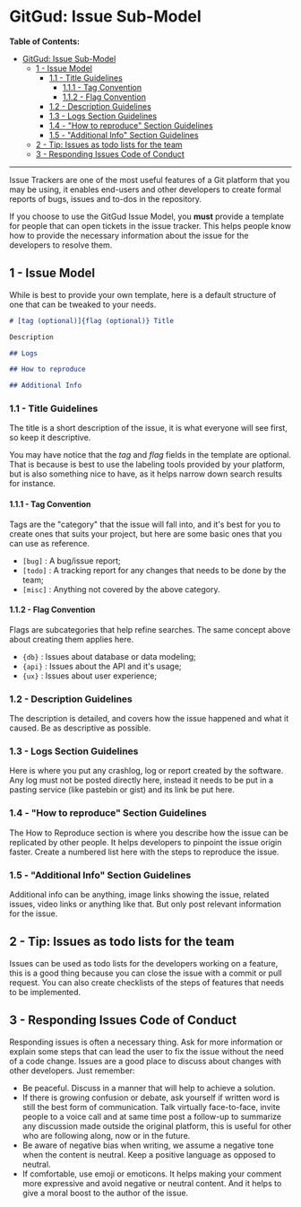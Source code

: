 # GitGud: Issue Sub-Model

**Table of Contents:**

- [GitGud: Issue Sub-Model](#gitgud-issue-sub-model)
	- [1 - Issue Model](#1---issue-model)
		- [1.1 - Title Guidelines](#11---title-guidelines)
			- [1.1.1 - Tag Convention](#111---tag-convention)
			- [1.1.2 - Flag Convention](#112---flag-convention)
		- [1.2 - Description Guidelines](#12---description-guidelines)
		- [1.3 - Logs Section Guidelines](#13---logs-section-guidelines)
		- [1.4 - "How to reproduce" Section Guidelines](#14---how-to-reproduce-section-guidelines)
		- [1.5 - "Additional Info" Section Guidelines](#15---additional-info-section-guidelines)
	- [2 - Tip: Issues as todo lists for the team](#2---tip-issues-as-todo-lists-for-the-team)
	- [3 - Responding Issues Code of Conduct](#3---responding-issues-code-of-conduct)

---

Issue Trackers are one of the most useful features of a Git platform that you may be using, it enables end-users and other developers to create formal reports of bugs, issues and to-dos in the repository.

If you choose to use the GitGud Issue Model, you **must** provide a template for people that can open tickets in the issue tracker. This helps people know how to provide the necessary information about the issue for the developers to resolve them.

## 1 - Issue Model

While is best to provide your own template, here is a default structure of one that can be tweaked to your needs.

```Markdown
# [tag (optional)]{flag (optional)} Title

Description

## Logs

## How to reproduce

## Additional Info
```

### 1.1 - Title Guidelines

The title is a short description of the issue, it is what everyone will see first, so keep it descriptive.

You may have notice that the *tag* and *flag* fields in the template are optional. That is because is best to use the labeling tools provided by your platform, but is also something nice to have, as it helps narrow down search results for instance.

#### 1.1.1 - Tag Convention

Tags are the "category" that the issue will fall into, and it's best for you to create ones that suits your project, but here are some basic ones that you can use as reference.

- `[bug]` : A bug/issue report;
- `[todo]` : A tracking report for any changes that needs to be done by the team;
- `[misc]` : Anything not covered by the above category.

#### 1.1.2 - Flag Convention

Flags are subcategories that help refine searches. The same concept above about creating them applies here.

- `{db}` : Issues about database or data modeling;
- `{api}` : Issues about the API and it's usage;
- `{ux}` : Issues about user experience;

### 1.2 - Description Guidelines

The description is detailed, and covers how the issue happened and what it caused. Be as descriptive as possible.

### 1.3 - Logs Section Guidelines

Here is where you put any crashlog, log or report created by the software. Any log must not be posted directly here, instead it needs to be put in a pasting service (like pastebin or gist) and its link be put here.

### 1.4 - "How to reproduce" Section Guidelines

The How to Reproduce section is where you describe how the issue can be replicated by other people. It helps developers to pinpoint the issue origin faster. Create a numbered list here with the steps to reproduce the issue.

### 1.5 - "Additional Info" Section Guidelines

Additional info can be anything, image links showing the issue, related issues, video links or anything like that. But only post relevant information for the issue.

## 2 - Tip: Issues as todo lists for the team

Issues can be used as todo lists for the developers working on a feature, this is a good thing because you can close the issue with a commit or pull request. You can also create checklists of the steps of features that needs to be implemented.

## 3 - Responding Issues Code of Conduct

Responding issues is often a necessary thing. Ask for more information or explain some steps that can lead the user to fix the issue without the need of a code change. Issues are a good place to discuss about changes with other developers. Just remember:

- Be peaceful. Discuss in a manner that will help to achieve a solution.
- If there is growing confusion or debate, ask yourself if written word is still the best form of communication. Talk virtually face-to-face, invite people to a voice call and at same time post a follow-up to summarize any discussion made outside the original platform, this is useful for other who are following along, now or in the future.
- Be aware of negative bias when writing, we assume a negative tone when the content is neutral. Keep a positive language as opposed to neutral.
- If comfortable, use emoji or emoticons. It helps making your comment more expressive and avoid negative or neutral content. And it helps to give a moral boost to the author of the issue.